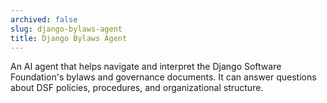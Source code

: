 ```yaml
---
archived: false
slug: django-bylaws-agent
title: Django Bylaws Agent
---
```


An AI agent that helps navigate and interpret the Django Software Foundation's bylaws and governance documents. It can answer questions about DSF policies, procedures, and organizational structure.